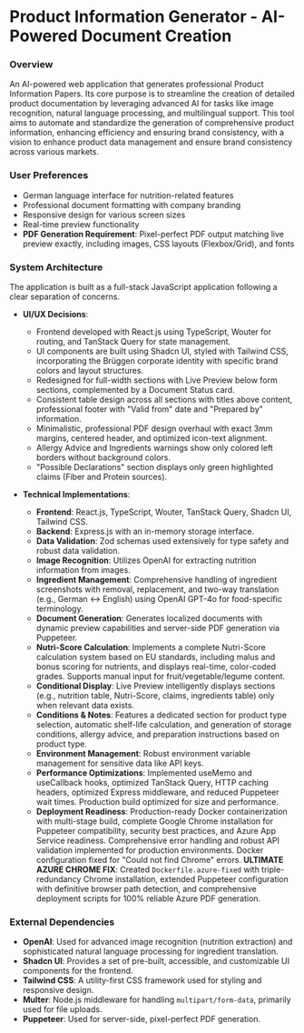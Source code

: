 # Product Information Generator - AI-Powered Document Creation

### Overview
An AI-powered web application that generates professional Product Information Papers. Its core purpose is to streamline the creation of detailed product documentation by leveraging advanced AI for tasks like image recognition, natural language processing, and multilingual support. This tool aims to automate and standardize the generation of comprehensive product information, enhancing efficiency and ensuring brand consistency, with a vision to enhance product data management and ensure brand consistency across various markets.

### User Preferences
- German language interface for nutrition-related features
- Professional document formatting with company branding
- Responsive design for various screen sizes
- Real-time preview functionality
- **PDF Generation Requirement**: Pixel-perfect PDF output matching live preview exactly, including images, CSS layouts (Flexbox/Grid), and fonts

### System Architecture
The application is built as a full-stack JavaScript application following a clear separation of concerns.

- **UI/UX Decisions**:
    - Frontend developed with React.js using TypeScript, Wouter for routing, and TanStack Query for state management.
    - UI components are built using Shadcn UI, styled with Tailwind CSS, incorporating the Brüggen corporate identity with specific brand colors and layout structures.
    - Redesigned for full-width sections with Live Preview below form sections, complemented by a Document Status card.
    - Consistent table design across all sections with titles above content, professional footer with "Valid from" date and "Prepared by" information.
    - Minimalistic, professional PDF design overhaul with exact 3mm margins, centered header, and optimized icon-text alignment.
    - Allergy Advice and Ingredients warnings show only colored left borders without background colors.
    - "Possible Declarations" section displays only green highlighted claims (Fiber and Protein sources).

- **Technical Implementations**:
    - **Frontend**: React.js, TypeScript, Wouter, TanStack Query, Shadcn UI, Tailwind CSS.
    - **Backend**: Express.js with an in-memory storage interface.
    - **Data Validation**: Zod schemas used extensively for type safety and robust data validation.
    - **Image Recognition**: Utilizes OpenAI for extracting nutrition information from images.
    - **Ingredient Management**: Comprehensive handling of ingredient screenshots with removal, replacement, and two-way translation (e.g., German ↔ English) using OpenAI GPT-4o for food-specific terminology.
    - **Document Generation**: Generates localized documents with dynamic preview capabilities and server-side PDF generation via Puppeteer.
    - **Nutri-Score Calculation**: Implements a complete Nutri-Score calculation system based on EU standards, including malus and bonus scoring for nutrients, and displays real-time, color-coded grades. Supports manual input for fruit/vegetable/legume content.
    - **Conditional Display**: Live Preview intelligently displays sections (e.g., nutrition table, Nutri-Score, claims, ingredients table) only when relevant data exists.
    - **Conditions & Notes**: Features a dedicated section for product type selection, automatic shelf-life calculation, and generation of storage conditions, allergy advice, and preparation instructions based on product type.
    - **Environment Management**: Robust environment variable management for sensitive data like API keys.
    - **Performance Optimizations**: Implemented useMemo and useCallback hooks, optimized TanStack Query, HTTP caching headers, optimized Express middleware, and reduced Puppeteer wait times. Production build optimized for size and performance.
    - **Deployment Readiness**: Production-ready Docker containerization with multi-stage build, complete Google Chrome installation for Puppeteer compatibility, security best practices, and Azure App Service readiness. Comprehensive error handling and robust API validation implemented for production environments. Docker configuration fixed for "Could not find Chrome" errors. **ULTIMATE AZURE CHROME FIX**: Created `Dockerfile.azure-fixed` with triple-redundancy Chrome installation, extended Puppeteer configuration with definitive browser path detection, and comprehensive deployment scripts for 100% reliable Azure PDF generation.

### External Dependencies
- **OpenAI**: Used for advanced image recognition (nutrition extraction) and sophisticated natural language processing for ingredient translation.
- **Shadcn UI**: Provides a set of pre-built, accessible, and customizable UI components for the frontend.
- **Tailwind CSS**: A utility-first CSS framework used for styling and responsive design.
- **Multer**: Node.js middleware for handling `multipart/form-data`, primarily used for file uploads.
- **Puppeteer**: Used for server-side, pixel-perfect PDF generation.